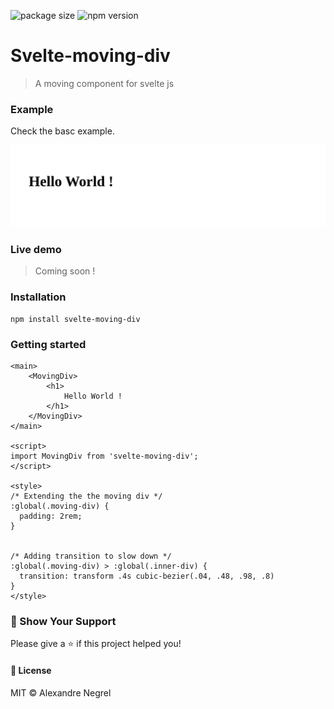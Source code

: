 ![package size](https://img.shields.io/github/size/nergel3/svelte-moving-div/src/index.svelte)
![npm version](https://img.shields.io/npm/v/svelte-moving-div?color=green)
# Svelte-moving-div

> A moving component for svelte js

### Example

Check the basc example.

![gif example](https://raw.githubusercontent.com/Nergel3/svelte-moving-div/master/resources/example.gif)

### Live demo

> Coming soon !

### Installation

```
npm install svelte-moving-div
```

### Getting started

```svelte
<main>
	<MovingDiv>
		<h1>
			Hello World !
		</h1>
	</MovingDiv>
</main>

<script>
import MovingDiv from 'svelte-moving-div';
</script>

<style>
/* Extending the the moving div */
:global(.moving-div) {
  padding: 2rem;
}


/* Adding transition to slow down */
:global(.moving-div) > :global(.inner-div) {
  transition: transform .4s cubic-bezier(.04, .48, .98, .8)
}
</style>
```

### :stars: Show Your Support
Please give a :star: if this project helped you!

#### :scroll: License
MIT © Alexandre Negrel

